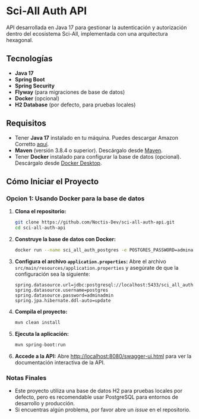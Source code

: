 # Sci-All Auth API

API desarrollada en Java 17 para gestionar la autenticación y autorización dentro del ecosistema Sci-All, implementada con una arquitectura hexagonal.

## Tecnologías
- **Java 17**
- **Spring Boot**
- **Spring Security**
- **Flyway** (para migraciones de base de datos)
- **Docker** (opcional)
- **H2 Database** (por defecto, para pruebas locales)

## Requisitos
- Tener **Java 17** instalado en tu máquina. Puedes descargar Amazon Corretto [aquí](https://aws.amazon.com/es/corretto/).
- **Maven** (versión 3.8.4 o superior). Descárgalo desde [Maven](https://maven.apache.org/download.cgi).
- Tener **Docker** instalado para configurar la base de datos (opcional). Descárgalo desde [Docker Desktop](https://www.docker.com/products/docker-desktop/).

## Cómo Iniciar el Proyecto

### Opcion 1: Usando Docker para la base de datos

1. **Clona el repositorio:**
   ```bash
   git clone https://github.com/Noctis-Dev/sci-all-auth-api.git
   cd sci-all-auth-api
   ```

2. **Construye la base de datos con Docker:**
   ```bash
   docker run --name sci_all_auth_postgres -e POSTGRES_PASSWORD=adminadmin -p 5433:5433 -d postgres
   ```

3. **Configura el archivo `application.properties`:**
   Abre el archivo `src/main/resources/application.properties` y asegúrate de que la configuración sea la siguiente:
   ```properties
   spring.datasource.url=jdbc:postgresql://localhost:5433/sci_all_auth
   spring.datasource.username=postgres
   spring.datasource.password=adminadmin
   spring.jpa.hibernate.ddl-auto=update
   ```

4. **Compila el proyecto:**
   ```bash
   mvn clean install
   ```

5. **Ejecuta la aplicación:**
   ```bash
   mvn spring-boot:run
   ```

6. **Accede a la API:**
   Abre [http://localhost:8080/swagger-ui.html](http://localhost:8080/swagger-ui.html) para ver la documentación interactiva de la API.

### Notas Finales
- Este proyecto utiliza una base de datos H2 para pruebas locales por defecto, pero es recomendable usar PostgreSQL para entornos de desarrollo y producción.
- Si encuentras algún problema, por favor abre un _issue_ en el repositorio.

